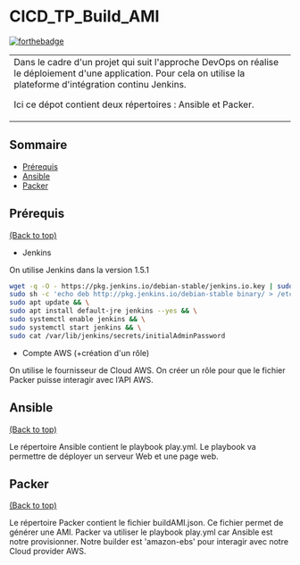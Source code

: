 # CICD_TP_Build_AMI

[![forthebadge](https://forthebadge.com/images/badges/uses-git.svg)](https://forthebadge.com)

<table>
<tr>
<td>
Dans le cadre d'un projet qui suit l'approche DevOps on réalise le déploiement d'une application.
Pour cela on utilise la plateforme d'intégration continu Jenkins.  

Ici ce dépot contient deux répertoires : Ansible et Packer. 
</td>
</tr>
</table>


## Sommaire

- [Prérequis](#prérequis)
- [Ansible](#ansible)
- [Packer](#ansible)

## Prérequis

[(Back to top)](#sommaire)
- Jenkins

On utilise Jenkins dans la version 1.5.1

```sh
wget -q -O - https://pkg.jenkins.io/debian-stable/jenkins.io.key | sudo apt-key add - && \
sudo sh -c 'echo deb http://pkg.jenkins.io/debian-stable binary/ > /etc/apt/sources.list.d/jenkins.list' && \
sudo apt update && \
sudo apt install default-jre jenkins --yes && \
sudo systemctl enable jenkins && \
sudo systemctl start jenkins && \
sudo cat /var/lib/jenkins/secrets/initialAdminPassword
```

- Compte AWS (+création d'un rôle)

On utilise le fournisseur de Cloud AWS. On créer un rôle pour que le fichier Packer puisse interagir avec l’API AWS. 

## Ansible

[(Back to top)](#sommaire)

Le répertoire Ansible contient le playbook play.yml. Le playbook va permettre de déployer un serveur Web et une page web.

## Packer

[(Back to top)](#sommaire)

Le répertoire Packer contient le fichier buildAMI.json. Ce fichier permet de générer une AMI. Packer va utiliser le playbook play.yml car Ansible est notre provisionner.
Notre builder est 'amazon-ebs' pour interagir avec notre Cloud provider AWS.
